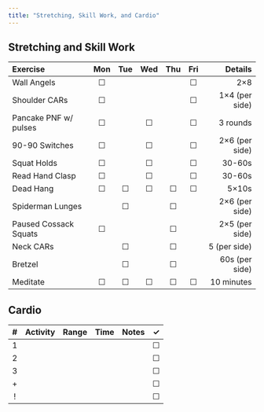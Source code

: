 ```yaml
---
title: "Stretching, Skill Work, and Cardio"
---
```


## Stretching and Skill Work

| Exercise                  | Mon | Tue | Wed | Thu | Fri | Details                   |
|:------------|:-:|:-:|:-:|:-:|:-:|----------:|
| Wall Angels               | ☐   |     |     |     | ☐   | 2×8                       |
| Shoulder CARs             | ☐   |     |     |     | ☐   | 1×4 (per side)            |
| Pancake PNF w/ pulses     | ☐   |     | ☐   |     | ☐   | 3 rounds                  |
| 90-90 Switches            | ☐   |     | ☐   |     | ☐   | 2×6 (per side)            |
| Squat Holds               | ☐   |     | ☐   |     | ☐   | 30-60s                    |
| Read Hand Clasp           | ☐   |     | ☐   |     | ☐   | 30-60s                    |
| Dead Hang                 | ☐   | ☐   | ☐   | ☐   | ☐   | 5×10s                     |
| Spiderman Lunges          |     | ☐   |     | ☐   |     | 2×6 (per side)            |
| Paused Cossack Squats     | ☐   |     |     | ☐   |     | 2×5 (per side)            |
| Neck CARs                 |     | ☐   |     | ☐   |     | 5 (per side)              |
| Bretzel                   |     | ☐   |     | ☐   |     | 60s (per side)            |
| Meditate                  | ☐   | ☐   | ☐   | ☐   | ☐   | 10 minutes                |

## Cardio

| # | Activity      | Range | Time  | Notes                               | ✓ |
|:-:|:--------------|:------|:------|:------------------------------------|:-:|
| 1 |               |       |       |                                     | ☐ |
| 2 |               |       |       |                                     | ☐ |
| 3 |               |       |       |                                     | ☐ |
| + |               |       |       |                                     | ☐ |
| ! |               |       |       |                                     | ☐ |
